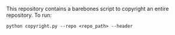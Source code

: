<!-- **************************************************
Copyright (c) 2025, Mayank Mishra
************************************************** -->

This repository contains a barebones script to copyright an entire repository.
To run:
```shell
python copyright.py --repo <repo_path> --header
```